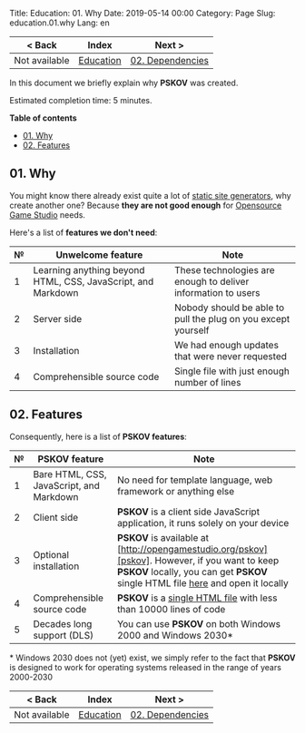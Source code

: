 Title: Education: 01. Why
Date: 2019-05-14 00:00
Category: Page
Slug: education.01.why 
Lang: en

| < Back | Index | Next > |
|---|---|---|
| Not available | [Education][index] | [02. Dependencies][next] |

</div><div class="contents">

In this document we briefly explain why **PSKOV** was created.

Estimated completion time: 5 minutes.

**Table of contents**

* [01. Why](#why)
* [02. Features](#features)

<a name="why"/>

## 01. Why

You might know there already exist quite a lot of [static site generators][other-generators], why create another one? Because **they are not good enough** for [Opensource Game Studio][ogs] needs.

Here's a list of **features we don't need**:

| № | Unwelcome feature | Note |
|---|---|---|
| 1 | Learning anything beyond HTML, CSS, JavaScript, and Markdown | These technologies are enough to deliver information to users |
| 2 | Server side | Nobody should be able to pull the plug on you except yourself |
| 3 | Installation | We had enough updates that were never requested |
| 4 | Comprehensible source code | Single file with just enough number of lines |

<a name="features"/>

## 02. Features

Consequently, here is a list of **PSKOV features**:

| № | PSKOV feature | Note |
|---|---|---|
| 1 | Bare HTML, CSS, JavaScript, and Markdown | No need for template language, web framework or anything else |
| 2 | Client side | **PSKOV** is a client side JavaScript application, it runs solely on your device |
| 3 | Optional installation | **PSKOV** is available at [http://opengamestudio.org/pskov][pskov]. However, if you want to keep **PSKOV** locally, you can get **PSKOV** single HTML file [here][pskov-src] and open it locally |
| 4 | Comprehensible source code | **PSKOV** is a [single HTML file][pskov-src] with less than 10000 lines of code |
| 5 | Decades long support (DLS) | You can use **PSKOV** on both Windows 2000 and Windows 2030\* |

\* Windows 2030 does not (yet) exist, we simply refer to the fact that **PSKOV** is designed to work for operating systems released in the range of years 2000-2030

</div><div class="contents">

| < Back | Index | Next > |
|---|---|---|
| Not available | [Education][index] | [02. Dependencies][next] |

[index]: education.html
[next]: education.02.deps.html

[other-generators]: https://medium.com/codingthesmartway-com-blog/top-static-site-generators-for-2019-26a4c8afcc05
[ogs]: http://opengamestudio.org
[pskov]: http://opengamestudio.org/pskov
[pskov-src]: http://opengamestudio.org/pskov-201905.html
